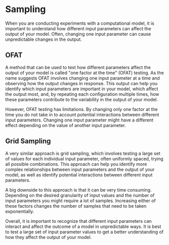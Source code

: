# Sampling

When you are conducting experiments with a computational model, it is important to understand how different input parameters can affect the output of your model. Often, changing one input parameter can cause unpredictable changes in the output.

## OFAT

A method that can be used to test how different parameters affect the output of your model is called "one factor at the time" (OFAT) testing. As the name suggests OFAT involves changing one input parameter at a time and observing how the output changes in response. This output can help you identify which input parameters are important in your model, which affect the output most, and, by repeating each configuration multiple times, how these parameters contribute to the variability in the output of your model.

However, OFAT testing has limitations. By changing only one factor at the time you do not take in to account potential interactions between different input parameters. Changing one input parameter might have a different effect depending on the value of another input parameter.

## Grid Sampling

A very similar approach is grid sampling, which involves testing a large set of values for each individual input parameter, often uniformly spaced, trying all possible combinations. This approach can help you identify more complex relationships between input parameters and the output of your model, as well as identify potential interactions between different input parameters.

A big downside to this approach is that it can be very time consuming. Depending on the desired granularity of input values and the number of input parameters you might require a lot of samples. Increasing either of these factors changes the number of samples that need to be taken exponentially.

Overall, it is important to recognize that different input parameters can interact and affect the outcome of a model in unpredictable ways. It is best to test a large set of input parameter values to get a better understanding of how they affect the output of your model.
